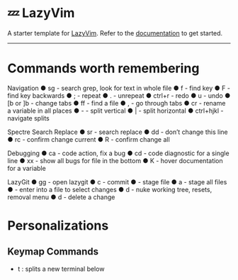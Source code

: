 # 💤 LazyVim

A starter template for [LazyVim](https://github.com/LazyVim/LazyVim).
Refer to the [documentation](https://lazyvim.github.io/installation) to get started.

---

# Commands worth remembering

Navigation
● <leader>sg - search grep, look for text in whole file
● f<key> - find key
● F<key> - find key backwards
● ; - repeat
● . - unrepeat
● ctrl+r - redo
● u - undo
● [b or ]b - change tabs
● <leader>ff - find a file
● <leader>, - go through tabs
● <leader>cr - rename a variable in all places
● <leader>- - split vertical
● <leader>| - split horizontal
● ctrl+hjkl - navigate splits

Spectre Search Replace
● <leader>sr - search replace
● dd - don’t change this line
● <leader>rc - confirm change current
● <leader>R - confirm change all

Debugging
● <leader>ca - code action, fix a bug
● <leader>cd - code diagnostic for a single line
● <leader>xx - show all bugs for file in the bottom
● K - hover documentation for a variable

LazyGit
● <leader>gg - open lazygit
● c - commit
● <space> - stage file
● a - stage all files
● <enter> - enter into a file to select changes
● <shift>d - nuke working tree, resets, removal menu
● d - delete a change

# Personalizations

## Keymap Commands

- <leader>t : splits a new terminal below
